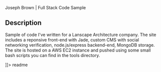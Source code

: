 <snippet>
  <content><![CDATA[
# ${1:Project Name}

Joseph Brown | Full Stack Code Sample

## Description

Sample of code I've written for a Lanscape Architecture company. The site includes a reponsive front-end with Jade, custom CMS with social networking verification, node.js/express backend-end, MongoDB storage. The site is hosted on a AWS EC2 instance and pushed using some small bash scripts you can find in the tools directory.


]]></content>
  <tabTrigger>readme</tabTrigger>
</snippet>
